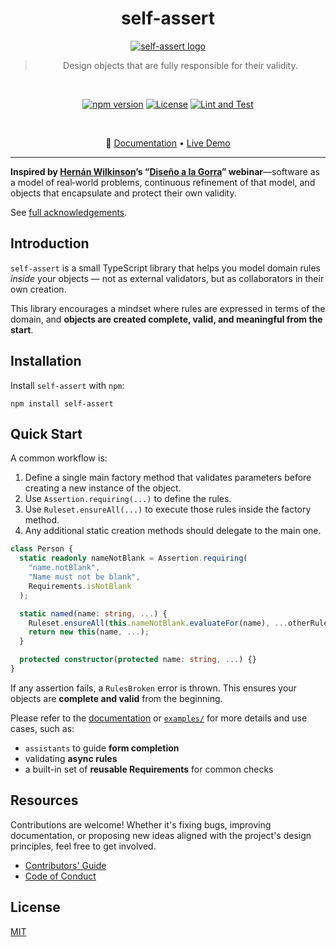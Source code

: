 <h1 align="center">
self-assert
</h1>

<div align="center">

[![self-assert logo](https://avatars.githubusercontent.com/u/205992123?s=100)][repo]

</div>

<blockquote>
<p align="center"> Design objects that are fully responsible for their validity.</p>
</blockquote>

<div align="center">

<br/>

[![npm version](https://img.shields.io/npm/v/self-assert)][npm]
[![License](https://img.shields.io/badge/license-MIT-green)][license]
[![Lint and Test](https://github.com/self-assert/self-assert/actions/workflows/ci.yml/badge.svg)][gha-lint-and-test]

<br/>

🔗 [Documentation][docs] • [Live Demo][demo]

</div>

---

**Inspired by [Hernán Wilkinson][hernan-url]’s
“[Diseño a la Gorra][disenio-a-la-gorra]” webinar**—software
as a model of real‑world problems, continuous refinement of that model,
and objects that encapsulate and protect their own validity.

See [full acknowledgements][credits].

## Introduction

`self-assert` is a small TypeScript library that
helps you model domain rules _inside_ your objects
— not as external validators, but as collaborators in their own creation.

This library encourages a mindset where rules are expressed in
terms of the domain, and
**objects are created complete, valid, and meaningful from the start**.

## Installation

Install `self-assert` with `npm`:

```shell
npm install self-assert
```

## Quick Start

A common workflow is:

1. Define a single main factory method that validates parameters before
   creating a new instance of the object.
2. Use `Assertion.requiring(...)` to define the rules.
3. Use `Ruleset.ensureAll(...)` to execute those rules inside the factory method.
4. Any additional static creation methods should delegate to the main one.

```ts
class Person {
  static readonly nameNotBlank = Assertion.requiring(
    "name.notBlank",
    "Name must not be blank",
    Requirements.isNotBlank
  );

  static named(name: string, ...) {
    Ruleset.ensureAll(this.nameNotBlank.evaluateFor(name), ...otherRules);
    return new this(name, ...);
  }

  protected constructor(protected name: string, ...) {}
}
```

If any assertion fails, a `RulesBroken` error is thrown.
This ensures your objects are **complete and valid** from the beginning.

Please refer to the [documentation][docs] or
[`examples/`](https://github.com/self-assert/self-assert/tree/main/examples)
for more details and use cases, such as:

- `assistants` to guide **form completion**
- validating **async rules**
- a built-in set of **reusable Requirements** for common checks

## Resources

Contributions are welcome! Whether it's fixing bugs,
improving documentation, or proposing new ideas aligned with the
project's design principles, feel free to get involved.

- [Contributors' Guide][contributing]
- [Code of Conduct][coc]

## License

[MIT][license]

<!---->

[repo]: https://github.com/self-assert/self-assert
[license]: https://github.com/self-assert/self-assert/blob/main/LICENSE
[contributing]: https://github.com/self-assert/self-assert/blob/main/CONTRIBUTING.md
[coc]: https://github.com/self-assert/.github/blob/main/CODE_OF_CONDUCT.md
[docs]: https://self-assert.github.io/self-assert
[demo]: https://codesandbox.io/p/sandbox/github/self-assert/self-assert-react-demo
[credits]: https://self-assert.github.io/self-assert/acknowledgements

<!-- Badges -->

[npm]: https://www.npmjs.com/package/self-assert
[gha-lint-and-test]: https://github.com/self-assert/self-assert/actions/workflows/ci.yml

<!---->

[hernan-url]: https://github.com/hernanwilkinson
[disenio-a-la-gorra]: https://github.com/hernanwilkinson/disenioALaGorra
